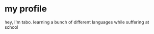 <html>
<body>
    <h1> my profile</h1>
    <p> hey, I'm tabo. learning a bunch of different languages while suffering at school</p>
</body>
</html>

<!--[![spotify-github-profile](https://spotify-github-profile.vercel.app/api/view?uid=xyeng2f79a42skdqpzy8yt6bo&cover_image=true)](https://github.com/kittinan/spotify-github-profile)
